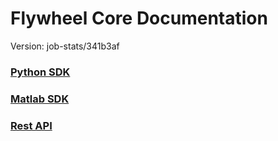 # Flywheel Core Documentation
Version: job-stats/341b3af

### [Python SDK](python/)

### [Matlab SDK](matlab/)

### [Rest API](swagger/index.html)

